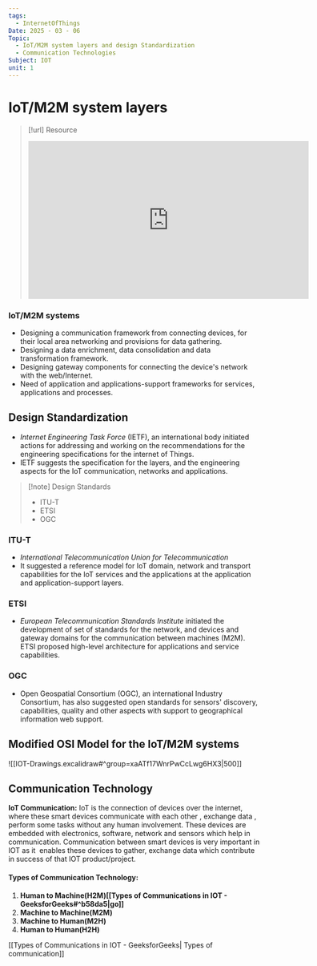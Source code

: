 ```yaml
---
tags:
  - InternetOfThings
Date: 2025 - 03 - 06
Topic:
  - IoT/M2M system layers and design Standardization
  - Communication Technologies
Subject: IOT
unit: 1
---
```

# IoT/M2M system layers

> [!url] Resource
> <iframe width="560" height="315" src="https://www.youtube.com/embed/c0Qk9p9sOJY?si=rFvhyhO-YrTwJZ_z" title="YouTube video player" frameborder="0" allow="accelerometer; autoplay; clipboard-write; encrypted-media; gyroscope; picture-in-picture; web-share" referrerpolicy="strict-origin-when-cross-origin" allowfullscreen></iframe> 

### IoT/M2M systems
- Designing a communication framework from connecting devices, for their local area networking and provisions for data gathering.
- Designing a data enrichment, data consolidation and data transformation framework.
- Designing gateway components for connecting the device's network with the web/Internet.
- Need of application and applications-support frameworks for services, applications and processes.

## Design Standardization
- *Internet Engineering Task Force* (IETF), an international body initiated actions for addressing and working on the recommendations for the engineering specifications for the internet of Things.
- IETF suggests the specification for the layers, and the engineering aspects for the IoT communication, networks and applications.

> [!note] Design Standards
> - ITU-T
> - ETSI
> - OGC

### ITU-T
- *International Telecommunication Union for Telecommunication*
- It suggested a reference model for IoT domain, network and transport capabilities for the IoT services and the applications at the application and application-support layers.

### ETSI
- *European Telecommunication Standards Institute* initiated the development of set of standards for the network, and devices and gateway domains for the communication between machines (M2M). ETSI proposed high-level architecture for applications and service capabilities.
### OGC 
- Open Geospatial Consortium (OGC), an international Industry Consortium, has also suggested open standards for sensors' discovery, capabilities, quality and other aspects with support to geographical information web support.

## Modified OSI Model for the IoT/M2M systems
![[IOT-Drawings.excalidraw#^group=xaATf17WnrPwCcLwg6HX3|500]]

## Communication Technology
**IoT Communication:** IoT is the connection of devices over the internet, where these smart devices communicate with each other , exchange data , perform some tasks without any human involvement. These devices are embedded with electronics, software, network and sensors which help in communication. Communication between smart devices is very important in IOT as it  enables these devices to gather, exchange data which contribute in success of that IOT product/project.

#### Types of Communication Technology:
1. **Human to Machine(H2M)[[Types of Communications in IOT - GeeksforGeeks#^b58da5|go]]**
2. **Machine to Machine(M2M)**
3. **Machine to Human(M2H)**
4. **Human to Human(H2H)**

[[Types of Communications in IOT - GeeksforGeeks| Types of communication]]




